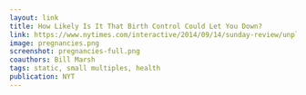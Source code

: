 ```yaml
---
layout: link
title: How Likely Is It That Birth Control Could Let You Down?
link: https://www.nytimes.com/interactive/2014/09/14/sunday-review/unplanned-pregnancies.html
image: pregnancies.png
screenshot: pregnancies-full.png
coauthors: Bill Marsh
tags: static, small multiples, health
publication: NYT
---
```

